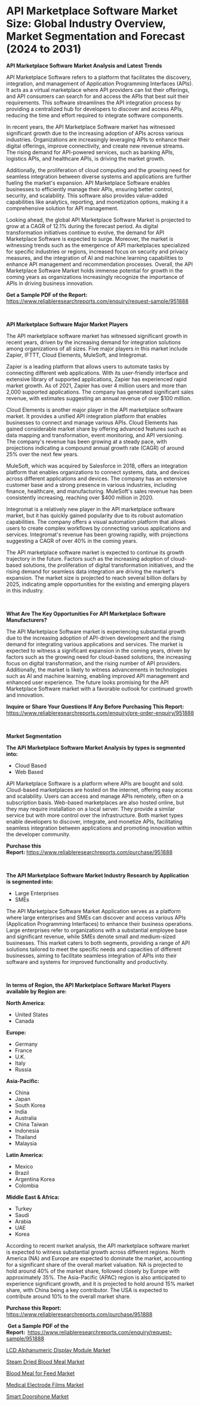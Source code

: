 <p><h1>API Marketplace Software Market Size: Global Industry Overview, Market Segmentation and Forecast (2024 to 2031)</h1></p><p><strong>API Marketplace Software Market Analysis and Latest Trends</strong></p>
<p><p>API Marketplace Software refers to a platform that facilitates the discovery, integration, and management of Application Programming Interfaces (APIs). It acts as a virtual marketplace where API providers can list their offerings, and API consumers can search for and access the APIs that best suit their requirements. This software streamlines the API integration process by providing a centralized hub for developers to discover and access APIs, reducing the time and effort required to integrate software components.</p><p>In recent years, the API Marketplace Software market has witnessed significant growth due to the increasing adoption of APIs across various industries. Organizations are increasingly leveraging APIs to enhance their digital offerings, improve connectivity, and create new revenue streams. The rising demand for API-powered services, such as banking APIs, logistics APIs, and healthcare APIs, is driving the market growth.</p><p>Additionally, the proliferation of cloud computing and the growing need for seamless integration between diverse systems and applications are further fueling the market's expansion. API Marketplace Software enables businesses to efficiently manage their APIs, ensuring better control, security, and scalability. This software also provides value-added capabilities like analytics, reporting, and monetization options, making it a comprehensive solution for API management.</p><p>Looking ahead, the global API Marketplace Software Market is projected to grow at a CAGR of 12.1% during the forecast period. As digital transformation initiatives continue to evolve, the demand for API Marketplace Software is expected to surge. Moreover, the market is witnessing trends such as the emergence of API marketplaces specialized for specific industries or regions, increased focus on security and privacy measures, and the integration of AI and machine learning capabilities to enhance API management and recommendation processes. Overall, the API Marketplace Software Market holds immense potential for growth in the coming years as organizations increasingly recognize the importance of APIs in driving business innovation.</p></p>
<p><strong>Get a Sample PDF of the Report:&nbsp;</strong> <a href="https://www.reliableresearchreports.com/enquiry/request-sample/951888">https://www.reliableresearchreports.com/enquiry/request-sample/951888</a></p>
<p>&nbsp;</p>
<p><strong>API Marketplace Software Major Market Players</strong></p>
<p><p>The API marketplace software market has witnessed significant growth in recent years, driven by the increasing demand for integration solutions among organizations of all sizes. Five major players in this market include Zapier, IFTTT, Cloud Elements, MuleSoft, and Integromat.</p><p>Zapier is a leading platform that allows users to automate tasks by connecting different web applications. With its user-friendly interface and extensive library of supported applications, Zapier has experienced rapid market growth. As of 2021, Zapier has over 4 million users and more than 2,000 supported applications. The company has generated significant sales revenue, with estimates suggesting an annual revenue of over $100 million.</p><p>Cloud Elements is another major player in the API marketplace software market. It provides a unified API integration platform that enables businesses to connect and manage various APIs. Cloud Elements has gained considerable market share by offering advanced features such as data mapping and transformation, event monitoring, and API versioning. The company's revenue has been growing at a steady pace, with projections indicating a compound annual growth rate (CAGR) of around 25% over the next few years.</p><p>MuleSoft, which was acquired by Salesforce in 2018, offers an integration platform that enables organizations to connect systems, data, and devices across different applications and devices. The company has an extensive customer base and a strong presence in various industries, including finance, healthcare, and manufacturing. MuleSoft's sales revenue has been consistently increasing, reaching over $400 million in 2020.</p><p>Integromat is a relatively new player in the API marketplace software market, but it has quickly gained popularity due to its robust automation capabilities. The company offers a visual automation platform that allows users to create complex workflows by connecting various applications and services. Integromat's revenue has been growing rapidly, with projections suggesting a CAGR of over 40% in the coming years.</p><p>The API marketplace software market is expected to continue its growth trajectory in the future. Factors such as the increasing adoption of cloud-based solutions, the proliferation of digital transformation initiatives, and the rising demand for seamless data integration are driving the market's expansion. The market size is projected to reach several billion dollars by 2025, indicating ample opportunities for the existing and emerging players in this industry.</p></p>
<p>&nbsp;</p>
<p><strong>What Are The Key Opportunities For API Marketplace Software Manufacturers?</strong></p>
<p><p>The API Marketplace Software market is experiencing substantial growth due to the increasing adoption of API-driven development and the rising demand for integrating various applications and services. The market is expected to witness a significant expansion in the coming years, driven by factors such as the growing need for cloud-based solutions, the increasing focus on digital transformation, and the rising number of API providers. Additionally, the market is likely to witness advancements in technologies such as AI and machine learning, enabling improved API management and enhanced user experience. The future looks promising for the API Marketplace Software market with a favorable outlook for continued growth and innovation.</p></p>
<p><strong>Inquire or Share Your Questions If Any Before Purchasing This Report:</strong> <a href="https://www.reliableresearchreports.com/enquiry/pre-order-enquiry/951888">https://www.reliableresearchreports.com/enquiry/pre-order-enquiry/951888</a></p>
<p>&nbsp;</p>
<p><strong>Market Segmentation</strong></p>
<p><strong>The API Marketplace Software Market Analysis by types is segmented into:</strong></p>
<p><ul><li>Cloud Based</li><li>Web Based</li></ul></p>
<p><p>API Marketplace Software is a platform where APIs are bought and sold. Cloud-based marketplaces are hosted on the internet, offering easy access and scalability. Users can access and manage APIs remotely, often on a subscription basis. Web-based marketplaces are also hosted online, but they may require installation on a local server. They provide a similar service but with more control over the infrastructure. Both market types enable developers to discover, integrate, and monetize APIs, facilitating seamless integration between applications and promoting innovation within the developer community.</p></p>
<p><strong>Purchase this Report:&nbsp;</strong><a href="https://www.reliableresearchreports.com/purchase/951888">https://www.reliableresearchreports.com/purchase/951888</a></p>
<p>&nbsp;</p>
<p><strong>The API Marketplace Software Market Industry Research by Application is segmented into:</strong></p>
<p><ul><li>Large Enterprises</li><li>SMEs</li></ul></p>
<p><p>The API Marketplace Software Market Application serves as a platform where large enterprises and SMEs can discover and access various APIs (Application Programming Interfaces) to enhance their business operations. Large enterprises refer to organizations with a substantial employee base and significant revenue, while SMEs denote small and medium-sized businesses. This market caters to both segments, providing a range of API solutions tailored to meet the specific needs and capacities of different businesses, aiming to facilitate seamless integration of APIs into their software and systems for improved functionality and productivity.</p></p>
<p>&nbsp;</p>
<p><strong>In terms of Region, the API Marketplace Software Market Players available by Region are:</strong></p>
<p>
    <p> <strong> North America: </strong>
        <ul>
            <li>United States</li>
            <li>Canada</li>
        </ul>
        </p> 
    <p> <strong> Europe: </strong>
        <ul>
            <li>Germany</li>
            <li>France</li>
            <li>U.K.</li>
            <li>Italy</li>
            <li>Russia</li>
        </ul>
        </p> 
    <p> <strong> Asia-Pacific: </strong>
        <ul>
            <li>China</li>
            <li>Japan</li>
            <li>South Korea</li>
            <li>India</li>
            <li>Australia</li>
            <li>China Taiwan</li>
            <li>Indonesia</li>
            <li>Thailand</li>
            <li>Malaysia</li>
        </ul>
        </p> 
    <p> <strong> Latin America: </strong>
        <ul>
            <li>Mexico</li>
            <li>Brazil</li>
            <li>Argentina Korea</li>
            <li>Colombia</li>
        </ul>
        </p> 
    <p> <strong> Middle East & Africa: </strong>
        <ul>
            <li>Turkey</li>
            <li>Saudi</li>
            <li>Arabia</li>
            <li>UAE</li>
            <li>Korea</li>
        </ul>
    </p>
    </p>
<p><p>According to recent market analysis, the API marketplace software market is expected to witness substantial growth across different regions. North America (NA) and Europe are expected to dominate the market, accounting for a significant share of the overall market valuation. NA is projected to hold around 40% of the market share, followed closely by Europe with approximately 35%. The Asia-Pacific (APAC) region is also anticipated to experience significant growth, and it is projected to hold around 15% market share, with China being a key contributor. The USA is expected to contribute around 10% to the overall market share.</p></p>
<p><strong>Purchase this Report: </strong><a href="https://www.reliableresearchreports.com/purchase/951888">https://www.reliableresearchreports.com/purchase/951888</a></p>
<p>&nbsp;<strong>Get a Sample PDF of the Report:&nbsp;&nbsp;</strong><a href="https://www.reliableresearchreports.com/enquiry/request-sample/951888">https://www.reliableresearchreports.com/enquiry/request-sample/951888</a></p>
<p><strong></strong></p>
<p><p><a href="https://www.linkedin.com/pulse/lcd-alphanumeric-display-module-market-analysis-examines-its-scope-aikje?trackingId=S9SzI960SVer%2BAlcpkHQgw%3D%3D">LCD Alphanumeric Display Module Market</a></p><p><a href="https://www.linkedin.com/pulse/steam-dried-blood-meal-market-size-growth-outlook-from-2024-487qe?trackingId=qDX%2B2HVyTrmU3u%2FiT%2FHCjA%3D%3D">Steam Dried Blood Meal Market</a></p><p><a href="https://www.linkedin.com/pulse/decoding-blood-meal-feed-market-deep-dive-latest-trends-pltee?trackingId=fFSljv5fQhiae8v%2FYQqEuA%3D%3D">Blood Meal for Feed Market</a></p><p><a href="https://www.linkedin.com/pulse/medical-electrode-films-market-growth-trends-covid-19-impact-nw5te?trackingId=AB9o%2FIOlRUaWMJscqAe7WA%3D%3D">Medical Electrode Films Market</a></p><p><a href="https://www.linkedin.com/pulse/smart-doorphone-market-size-growth-forecast-from-2024-zphwe?trackingId=3t2%2Be0MSSrOdN6JIPwzliw%3D%3D">Smart Doorphone Market</a></p></p>